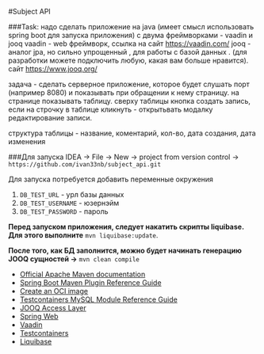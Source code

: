 #Subject API

###Task:
надо сделать приложение на java (имеет смысл использовать spring boot для запуска приложения) с двума фреймворками - vaadin и jooq
vaadin - web фреймворк, ссылка на сайт https://vaadin.com/
jooq - аналог jpa, но сильно упрощенный , для работы с базой данных . (для разработки можете подключить любую, какая вам больше нравится). сайт https://www.jooq.org/

задача - сделать серверное приложение, которое будет слушать порт (например 8080) и показывать при обращении к нему страницу. на странице показывать таблицу. сверху таблицы кнопка создать запись, если на строчку в таблице кликнуть - открытьвать модалку редактирование записи.

структура таблицы -
название, коментарий, кол-во, дата создания, дата изменения

###Для запуска
IDEA -> File -> New -> project from version control -> `https://github.com/ivan33nb/subject_api.git`

Для запуска потребуется добавить переменные окружения
1) `DB_TEST_URL` - урл базы данных
2) `DB_TEST_USERNAME` - юзернэйм
3) `DB_TEST_PASSWORD` - пароль

**Перед запуском приложения, следует накатить скрипты liquibase. Для этого выполните** `mvn liquibase:update`.

**После того, как БД заполнится, можно будет начинать генерацию JOOQ сущностей ->** `mvn clean compile`


* [Official Apache Maven documentation](https://maven.apache.org/guides/index.html)
* [Spring Boot Maven Plugin Reference Guide](https://docs.spring.io/spring-boot/docs/2.7.3/maven-plugin/reference/html/)
* [Create an OCI image](https://docs.spring.io/spring-boot/docs/2.7.3/maven-plugin/reference/html/#build-image)
* [Testcontainers MySQL Module Reference Guide](https://www.testcontainers.org/modules/databases/mysql/)
* [JOOQ Access Layer](https://docs.spring.io/spring-boot/docs/2.7.3/reference/htmlsingle/#data.sql.jooq)
* [Spring Web](https://docs.spring.io/spring-boot/docs/2.7.3/reference/htmlsingle/#web)
* [Vaadin](https://vaadin.com/spring)
* [Testcontainers](https://www.testcontainers.org/)
* [Liquibase](https://www.liquibase.org/)